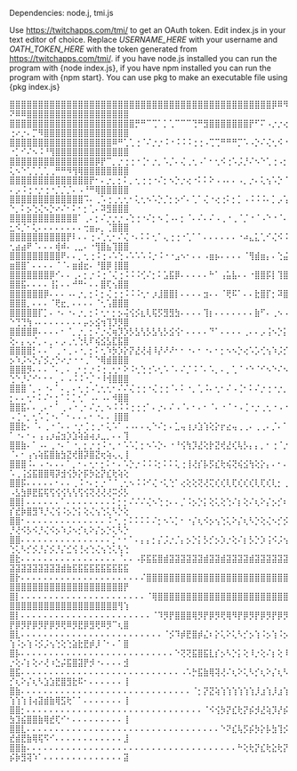 Dependencies: node.j, tmi.js

Use https://twitchapps.com/tmi/ to get an OAuth token. 
Edit index.js in your text editor of choice. Replace *USERNAME_HERE* 
with your username and *OATH_TOKEN_HERE* with the token generated from 
https://twitchapps.com/tmi/. if you have node.js installed you can run 
the program with {node index.js}, if you have npm installed you can run the 
program with {npm start}. You can use pkg to make an executable file using 
{pkg index.js} 


⣿⣿⣿⣿⣿⣿⣿⣿⣿⣿⣿⣿⣿⣿⣿⣿⣿⣿⣿⣿⣿⣿⣿⣿⣿⣿⣿⣿⣿⣿⣿⣿⣿⣿⣿⣿⣿⣿⣿⣿⣿⣿⣿⣿⣿⣿⡿⠿⠻⠝⠿⠿⣿⣿⣿⣿⣿⣿⣿⣿⣿⣿⣿⣿⣿⣿⣿⣿⣿⣿
⣿⣿⣿⣿⣿⣿⣿⣿⣿⣿⣿⣿⣿⣿⣿⣿⣿⣿⣿⣿⣿⣿⡛⠛⠉⢉⠁⡁⢁⠉⠉⠉⢙⠛⣻⣿⣿⣿⣿⣿⣿⣿⡟⠋⠍⠠⡐⡐⢔⢐⠔⡐⠄⡉⠻⣿⣿⣿⣿⣿⣿⣿⣿⣿⣿⣿⣿⣿⣿⣿
⣿⣿⣿⣿⣿⣿⣿⣿⣿⣿⣿⣿⣿⣿⣿⣿⣿⣿⠿⠛⢁⢁⢐⠈⠌⡐⡐⠨⠐⠨⠨⠨⢐⢐⠠⢉⢉⠛⠛⠛⡉⠡⠠⡑⠌⢌⢂⠪⠐⠐⡁⠊⠌⠢⠨⠘⢻⣿⣿⣿⣿⣿⣿⣿⣿⣿⣿⣿⣿⣿
⣿⣿⣿⣿⣿⣿⣿⣿⣿⣿⣿⣿⣿⣿⣿⡿⡟⠉⡀⡐⢐⢐⠐⢈⠂⡐⡀⠡⡈⠄⢌⢀⢂⠠⠁⠂⢂⠪⢐⠡⡨⡘⠌⠢⠑⢁⢐⠠⡂⢅⠢⠑⢁⢁⢁⢁⢀⠛⠛⠻⢻⢿⣿⣿⣿⣿⣿⣿⣿⣿
⣿⣿⣿⣿⣿⣿⣿⣿⣿⣿⣿⣿⣿⣿⡟⠂⠄⡐⡀⡂⠅⡀⢂⢐⢐⠐⠌⡂⠢⡑⡐⢔⠐⠅⠅⠕⠠⠠⠄⠄⠠⡀⡐⠄⢅⢢⠡⡑⠈⠄⡠⠨⢐⠐⡐⢐⠐⡈⡈⡈⠄⠠⠘⠛⢿⣿⣿⣿⣿⣿
⣿⣿⣿⣿⣿⣿⣿⣿⣿⣿⣿⣿⣿⠩⠄⢀⠡⢐⢀⢂⢂⠂⢅⢂⠢⠡⡑⡈⡂⡢⠊⠄⢁⠁⢌⠐⢔⢐⠅⡂⡁⠠⠨⠨⠨⠄⡁⡠⢡⠑⡀⠅⡢⢑⢌⠢⡑⠔⠌⠂⠅⠂⡂⢁⠄⠽⣻⣿⣿⣿
⣿⣿⣿⣿⣿⣿⣿⣿⣿⣿⣿⣿⠁⢀⠄⡂⠌⡐⡐⡐⠠⢑⢐⠐⠌⡂⠢⢈⠠⠄⡂⠈⠄⠌⠄⠌⠠⢀⠐⢀⠈⡈⠐⠈⠠⠑⠐⠈⠄⣂⠪⡈⠂⢅⠄⠄⠄⠄⠄⠄⠄⠄⢒⣶⡤⡀⢈⣿⣿⣿
⣿⣿⣿⣿⣿⣿⣿⣿⣿⣿⡟⠇⠄⠄⢐⠠⢁⢂⠂⠌⢌⠐⠄⠅⠅⢂⠁⢄⢐⢐⠐⢁⠁⠁⠄⠄⠄⠄⠄⠄⠐⠴⣄⣅⢁⠊⢌⠪⠨⢂⣴⣴⠟⠈⠄⠄⠄⢾⠾⠄⢀⣀⠄⠐⢻⣿⣦⢹⣿⣿
⣿⣿⣿⣿⣿⣿⣿⣿⣿⠟⠄⠄⡀⢂⢐⠨⢐⠠⠡⢑⠠⠡⠡⠡⠨⡐⠨⠐⠐⣠⠢⠂⠄⠄⠠⣶⡦⠄⠄⠄⠄⠈⢻⣾⣶⡄⠄⢑⣬⣶⣿⣿⠁⠄⠄⠄⠄⠈⠈⠄⣶⣾⣖⠄⠘⣿⡿⢸⣿⣿
⣿⣿⣿⣿⣿⣿⣿⡿⠊⠄⠄⢀⠄⡂⡐⠨⢐⠈⢌⢐⠨⠨⠨⢊⠌⡂⠅⣡⣯⡿⠄⠄⠄⠄⠄⠓⠁⢠⣥⣧⠄⠄⠐⣿⣿⡯⡇⢹⣿⣿⣿⣯⠄⠄⠄⠄⢸⡅⠄⠄⠚⠛⠂⠄⠄⣿⢏⢢⣿⣿
⣿⣿⣿⣿⣿⣿⡿⠄⠄⠄⠠⠄⡐⡀⡂⠅⡂⢌⢐⢐⠨⠨⠨⢂⠂⡰⣸⣿⣿⡇⠄⠄⠄⠄⣲⠄⠄⠈⢟⠯⠁⠄⠄⣗⣿⡏⡂⠽⣿⣿⣿⣿⡀⠄⠄⠄⠈⢟⣖⡀⠄⠄⠄⠄⠈⢂⢡⣿⣿⣿
⣿⣿⣿⣿⣿⡏⡁⠄⠐⠄⠐⠄⡐⡀⡂⠅⢂⠂⡂⡢⢬⢪⡪⣆⢇⢯⡫⣻⣻⣳⠄⠄⠄⠄⢹⡆⠄⠄⠄⠄⠄⠄⠄⣷⠋⠄⢀⠢⠠⠑⢙⢙⢳⠠⠄⠄⠄⠄⠄⠄⠄⠄⡤⡢⣪⢲⢹⡹⡻⣿
⣿⣿⣿⣿⡿⠄⠄⠄⠄⠂⠈⡀⡐⡀⡂⠌⡐⢌⢶⡹⡱⡣⣣⢣⡣⣣⢣⡣⣪⢪⠂⠄⠄⠄⠄⠙⠁⠄⠄⠄⠄⢀⠄⠄⡠⢨⠢⡑⡅⢕⠄⡄⢄⠌⡀⠄⡀⠄⡠⢀⢂⢑⢇⠏⢮⣪⣣⣏⣯⣿
⣿⣿⣿⣿⡃⠄⠄⠁⢀⠐⢀⠠⠐⡀⡂⠅⢂⠱⡳⡱⡕⡝⣜⢜⢼⠸⡜⠜⠜⠂⠂⠐⠄⠂⠐⠄⠂⡂⠢⠢⡑⢔⠡⡡⢊⢢⠱⡨⡊⡢⠱⡨⠢⡑⡌⡪⡐⡑⠔⡐⠐⠐⢀⠁⠑⢿⣾⣿⣿⣿
⣿⣿⣿⡻⠄⠄⠄⠈⠄⡀⠄⢀⠂⡂⡐⠨⢐⢀⢂⠂⠕⠨⢂⢑⢐⠡⢂⠡⠈⠄⠌⡈⠨⠈⠄⠡⡀⠄⡀⢁⠈⠐⠑⠈⠊⠢⠑⠌⠢⢑⠑⡘⠌⠊⠂⠂⠂⡀⠄⠠⠨⠨⠐⡈⠐⠸⢺⣿⣿⣿
⣿⣿⣿⠈⡀⠄⠐⠄⠁⠄⡀⠄⢂⢐⠠⢁⢂⢂⠂⠌⠌⢌⢐⢐⠐⢌⢐⢐⠈⠄⠅⠐⡀⢁⠨⠄⢂⠂⠌⠠⢈⠂⠅⠌⡐⢐⠐⡐⡀⡂⠄⠄⢂⠂⠅⠌⠂⡂⠁⠅⡁⢂⠁⠠⠄⠠⠄⠺⣿⣿
⣿⣿⣯⠄⠄⢀⠄⠂⠁⢀⠠⠐⢀⠂⠌⡐⡀⠢⠨⠨⠨⢐⢐⢐⠁⠄⡐⠄⠌⠠⠈⠄⠂⠄⠂⠈⠄⠐⠈⠐⠠⢈⠐⡐⢀⢂⠐⠠⠐⠠⢈⠐⡀⢂⠡⢈⠐⠄⠁⠂⠄⠄⠄⠂⠐⠄⠄⢸⣿⣿
⣿⣿⣗⠄⠈⠄⢀⠐⠈⠄⠄⠐⡐⢈⢐⢀⠂⢅⠡⠁⠠⠠⠄⠄⢄⠑⠌⡂⠄⣁⢤⢰⡰⣱⢱⢕⡕⡖⣔⢤⢀⢀⠄⢀⢀⠄⡈⠄⠁⠁⠐⠄⠂⠄⢠⢠⡰⣬⣲⡱⣱⢵⣵⢴⡰⣀⡀⠄⠄⢹
⣿⣿⣷⠄⠁⠠⠄⢀⠐⠄⠁⠐⡀⡂⡐⢐⠨⠐⡀⠂⠡⠡⡁⡂⠢⠡⡑⠄⠐⠘⢪⢳⡹⣜⢕⡗⣝⢞⣜⢎⢧⡣⡄⡄⡀⠂⢐⠈⡐⠈⠄⠂⢠⢢⢵⣯⣿⣷⣳⣝⢞⣿⡽⣿⣝⢖⢵⢄⢄⢸
⣿⣿⣿⠨⠄⠠⠐⠄⠄⠄⠁⡀⠂⠄⢂⠂⡂⠅⠂⠄⠡⡑⡐⠨⠨⠨⡂⠅⠅⢅⢐⢸⢜⡎⡧⡫⣎⢗⢮⢝⢮⣪⢳⢕⡕⡄⠄⠂⠄⠡⢀⢨⣪⣯⣿⣿⢿⡽⣺⢪⡳⡕⡯⡳⣕⡝⣎⢗⢵⢕
⣿⣿⡯⠄⠄⠄⠄⠄⠂⠄⠄⢀⠨⠐⠄⡂⡐⠈⠈⢀⢂⠢⠨⠨⠊⢌⠐⢅⢑⠁⢔⢕⢕⢝⢜⢍⢎⢎⢇⢏⢎⢎⢎⢇⢏⢎⢇⡂⢀⠠⣣⣳⡿⣟⣯⢯⢫⢪⢪⢣⢣⢫⢪⢝⢜⢜⢜⠭⡪⡣
⣿⣿⡇⠄⠄⠄⠄⠄⠄⠁⠄⠄⠄⠄⠄⠄⠄⠄⠅⡂⡂⠌⠌⠌⢌⠢⢑⢐⠄⠄⡈⠨⡢⡑⡅⢕⢅⢕⢑⠌⡆⢕⠌⢆⠕⡌⡢⡊⠆⡎⣞⡷⣿⣻⠹⡘⢌⢪⠨⡢⡑⡅⢕⢌⢢⢑⢅⠣⡑⢕
⣿⣿⠂⠄⠄⠄⠄⠄⠄⠄⠄⠄⠄⠄⠄⠄⠄⠨⠐⡀⡂⠅⠅⠅⠅⠌⡂⠢⠡⡁⠂⠐⡌⢆⠪⡢⢢⢑⢅⠕⡌⢆⠣⡑⢕⢌⠢⡊⡪⡘⢜⠪⡣⠪⡘⢌⠪⡢⠱⡨⠢⡊⢆⠕⡌⡢⡑⢅⠣⡑
⣿⣿⠄⠄⠄⠄⠄⠄⠄⠄⠄⠄⠄⠄⠄⠄⠄⠄⡁⠂⠂⠁⠄⡄⡄⡂⡌⡨⡐⡈⡄⡢⡑⡅⡣⡊⡢⡱⡐⢕⠌⡆⡣⡑⡱⢨⠪⡨⢢⢑⢅⠣⡊⡪⡘⡌⡪⡘⡌⣊⢪⢘⢔⢑⢌⢢⢑⢅⢣⢑
⣿⣗⠄⠄⠄⠄⠄⠄⠄⠄⠄⠄⠄⠄⠄⠄⠄⠄⠄⠈⠄⠄⠠⡯⣯⣯⣿⣾⣽⣽⣽⣽⣽⣽⣾⣽⣽⣾⣽⣽⣽⣽⣾⣽⣽⣽⣽⣽⣽⣽⣽⣽⣽⣽⣽⣽⣽⣽⣾⣷⣯⣯⣯⣯⣯⣯⣯⣯⣯⣯
⣿⡗⠄⠄⠄⠄⠄⠄⠄⠄⠄⠄⠄⠄⠄⠄⠄⠄⠄⠄⠄⠄⠄⠌⣿⣿⣿⣿⣿⣿⣿⣿⣿⣿⣿⣿⣿⣿⣿⣿⣿⣿⣿⣿⣿⣿⣿⣿⣿⣿⣿⣿⣿⣿⣿⣿⣿⣿⣿⣿⣿⣿⣿⣿⣿⣿⣿⣿⣿⡟
⣿⡇⠄⠄⠄⠄⠄⠄⠄⠄⠄⠄⠄⠄⠄⠄⠄⠄⠄⠄⠄⠄⠄⠄⠈⢿⣿⣿⣿⣿⣿⣿⣿⣿⣿⣿⣿⣿⣿⣿⣿⣿⣿⣿⣿⣿⣿⣿⣿⣿⣿⣿⣿⣿⣿⣿⣿⣿⣿⣿⣿⣿⣿⣿⣿⣿⣿⣿⢻⢱
⣿⡇⠄⠄⠄⠄⠄⠄⠄⠄⠄⠄⠄⠄⠄⠄⠄⠄⠄⠄⠄⠄⠄⠄⠄⠈⠹⡻⡟⣿⣿⣿⢿⡻⡟⡿⡻⢟⢿⠻⡟⡿⡻⡟⡿⡻⡟⡿⡻⡟⡿⡻⡟⡿⡻⡟⡿⡻⢟⠿⡻⣟⡿⣻⢟⠿⡻⠉⢆⣿
⣿⣇⠄⠄⠄⠄⠄⠄⠄⠄⠄⠄⠄⠄⠄⠄⠄⠄⠄⠄⠄⠄⠄⠄⠄⠄⠄⠈⡪⠹⡾⣟⣿⡾⣌⠆⡕⢅⠕⢅⠣⡊⡢⢱⠨⡢⢱⠨⡢⢱⠨⡢⢱⠨⡪⡨⢢⢑⢕⢑⣵⣗⣟⡾⡸⠈⠂⠄⠁⣿
⣿⡧⠄⠄⠄⠄⠄⠄⠄⠄⠄⠄⠄⠄⠄⠄⠄⠄⠄⠄⠄⠄⠄⠄⠄⠄⠄⠄⠄⠑⢝⢝⣯⣿⣯⣇⡎⡢⠣⡑⡅⢕⠸⡐⢕⠌⡆⢕⠸⡐⢕⠌⡆⢕⠔⢜⠰⣑⡬⣯⣿⣽⡟⡺⠐⠄⠄⠄⠄⣺
⣿⣯⠄⠄⠄⠄⠄⠄⠄⠄⠄⠄⠄⠄⠄⠄⠄⠄⠄⠄⠄⠄⠄⠄⠄⠄⠄⠄⠄⠄⠠⠡⡓⣯⣷⢿⢽⢜⠌⢆⠕⢅⠣⡊⢆⠕⡌⢆⠣⡊⢆⠕⡌⢆⠣⣱⣱⣟⣿⣻⣗⠯⠂⠄⠄⠄⠄⠄⠄⢸
⣿⣷⠄⠄⠄⠄⠄⠄⠄⠄⠄⠄⠄⠄⠄⠄⠄⠄⠄⠄⠄⠄⠄⠄⠄⠄⠄⠄⠄⠄⠄⠄⠈⡂⡝⣝⢵⢱⢱⢱⢱⢱⢱⡸⣰⢱⡸⣰⢱⢱⢱⢱⢸⢴⣽⣾⣷⢿⣫⢗⠁⠁⠄⠄⠄⠄⠄⠄⠄⢸
⣿⣿⡂⠄⠄⠄⠄⠄⠄⠄⠄⠄⠄⠄⠄⠄⠄⠄⠄⠄⠄⠄⠄⠄⠄⠄⠄⠄⠄⠄⠄⠄⠄⠄⠈⠪⢪⡳⡝⣎⢗⡝⡮⡺⣜⢵⡹⡜⡮⣳⣹⣮⣿⣿⣷⢿⣞⢏⠊⠂⠄⠄⠄⠄⠄⠄⠄⠄⠄⢸
⣿⣿⣇⠄⠄⠄⠄⠄⠄⠄⠄⠄⠄⠄⠄⠄⠄⠄⠄⠄⠄⠄⠄⠄⠄⠄⠄⠄⠄⠄⠄⠄⠄⠄⠄⠄⠄⠑⠝⣎⢧⡫⡮⡳⡕⡧⣳⢹⡪⣞⣾⣟⣷⢿⢯⠫⠊⠄⠄⠄⠄⠄⠄⠄⠄⠄⠄⠄⠄⣸
⣿⣿⣷⠄⠄⠄⠄⠄⠄⠄⠄⠄⠄⠄⠄⠄⠄⠄⠄⠄⠄⠄⠄⠄⠄⠄⠄⠄⠄⠄⠄⠄⠄⠄⠄⠄⠄⠄⠄⠄⠓⢕⢗⡝⣎⢗⣕⢗⡝⡮⡷⣻⢽⠱⠁⠄⠄⠄⠄⠄⠄⠄⠄⠄⠄⠄⠄⠄⠄⣽

